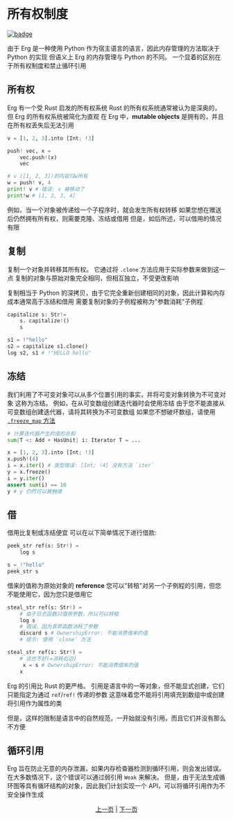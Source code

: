 # 所有权制度

[![badge](https://img.shields.io/endpoint.svg?url=https%3A%2F%2Fgezf7g7pd5.execute-api.ap-northeast-1.amazonaws.com%2Fdefault%2Fsource_up_to_date%3Fowner%3Derg-lang%26repos%3Derg%26ref%3Dmain%26path%3Ddoc/EN/syntax/18_ownership.md%26commit_hash%3D06f8edc9e2c0cee34f6396fd7c64ec834ffb5352)](https://gezf7g7pd5.execute-api.ap-northeast-1.amazonaws.com/default/source_up_to_date?owner=erg-lang&repos=erg&ref=main&path=doc/EN/syntax/18_ownership.md&commit_hash=06f8edc9e2c0cee34f6396fd7c64ec834ffb5352)

由于 Erg 是一种使用 Python 作为宿主语言的语言，因此内存管理的方法取决于 Python 的实现
但语义上 Erg 的内存管理与 Python 的不同。 一个显着的区别在于所有权制度和禁止循环引用

## 所有权

Erg 有一个受 Rust 启发的所有权系统
Rust 的所有权系统通常被认为是深奥的，但 Erg 的所有权系统被简化为直观
在 Erg 中，__mutable objects__ 是拥有的，并且在所有权丢失后无法引用

```python
v = [1, 2, 3].into [Int; !3]

push! vec, x =
    vec.push!(x)
    vec

# v ([1, 2, 3])的内容归w所有
w = push! v, 4
print! v # 错误: v 被移动了
print!w # [1, 2, 3, 4]
```

例如，当一个对象被传递给一个子程序时，就会发生所有权转移
如果您想在赠送后仍然拥有所有权，则需要克隆、冻结或借用
但是，如后所述，可以借用的情况有限

## 复制

复制一个对象并转移其所有权。 它通过将 `.clone` 方法应用于实际参数来做到这一点
复制的对象与原始对象完全相同，但相互独立，不受更改影响

复制相当于 Python 的深拷贝，由于它完全重新创建相同的对象，因此计算和内存成本通常高于冻结和借用
需要复制对象的子例程被称为"参数消耗"子例程

```python
capitalize s: Str!=
    s. capitalize!()
    s

s1 = !"hello"
s2 = capitalize s1.clone()
log s2, s1 # !"HELLO hello"
```

## 冻结

我们利用了不可变对象可以从多个位置引用的事实，并将可变对象转换为不可变对象
这称为冻结。 例如，在从可变数组创建迭代器时会使用冻结
由于您不能直接从可变数组创建迭代器，请将其转换为不可变数组
如果您不想破坏数组，请使用 [`.freeze_map` 方法](./type/18_mut.md)

```python
# 计算迭代器产生的值的总和
sum|T <: Add + HasUnit| i: Iterator T = ...

x = [1, 2, 3].into [Int; !3]
x.push!(4)
i = x.iter() # 类型错误: [Int; !4] 没有方法 `iter`
y = x.freeze()
i = y.iter()
assert sum(i) == 10
y # y 仍然可以被触摸
```

## 借

借用比复制或冻结便宜
可以在以下简单情况下进行借款: 

```python
peek_str ref(s: Str!) =
    log s

s = !"hello"
peek_str s
```

借来的值称为原始对象的 __reference__
您可以"转租"对另一个子例程的引用，但您不能使用它，因为您只是借用它

```python
steal_str ref(s: Str!) =
    # 由于日志函数只借用参数，所以可以转租
    log s
    # 错误，因为丢弃函数消耗了参数
    discard s # OwnershipError: 不能消费借来的值
    # 提示: 使用 `clone` 方法
```

```python
steal_str ref(s: Str!) =
    # 这也不好(=消耗右边)
     x = s # OwnershipError: 不能消费借来的值
    x
```

Erg 的引用比 Rust 的更严格。 引用是语言中的一等对象，但不能显式创建，它们只能指定为通过 `ref`/`ref!` 传递的参数
这意味着您不能将引用填充到数组中或创建将引用作为属性的类

但是，这样的限制是语言中的自然规范，一开始就没有引用，而且它们并没有那么不方便

## 循环引用

Erg 旨在防止无意的内存泄漏，如果内存检查器检测到循环引用，则会发出错误。 在大多数情况下，这个错误可以通过弱引用 `Weak` 来解决。 但是，由于无法生成循环图等具有循环结构的对象，因此我们计划实现一个 API，可以将循环引用作为不安全操作生成

<p align='center'>
    <a href='./17_mutability.md'>上一页</a> | <a href='./19_visibility.md'>下一页</a>
</p>
